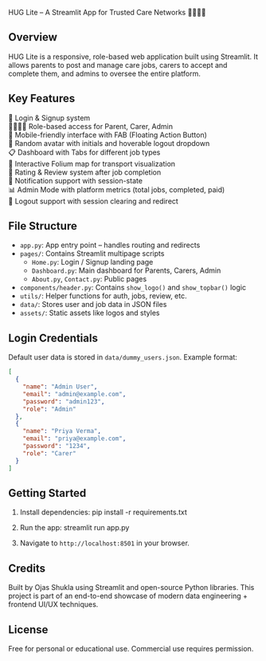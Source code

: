 HUG Lite – A Streamlit App for Trusted Care Networks 👨‍👩‍👧‍👦

Overview
--------
HUG Lite is a responsive, role-based web application built using Streamlit.
It allows parents to post and manage care jobs, carers to accept and complete them, and admins to oversee the entire platform.

Key Features
------------
🔐 Login & Signup system  
👨‍👩‍👧‍👦 Role-based access for Parent, Carer, Admin  
📱 Mobile-friendly interface with FAB (Floating Action Button)  
🎨 Random avatar with initials and hoverable logout dropdown  
📋 Dashboard with Tabs for different job types  
📍 Interactive Folium map for transport visualization  
📝 Rating & Review system after job completion  
🔔 Notification support with session-state  
📊 Admin Mode with platform metrics (total jobs, completed, paid)  
🚪 Logout support with session clearing and redirect

File Structure
--------------
- `app.py`: App entry point – handles routing and redirects
- `pages/`: Contains Streamlit multipage scripts
  - `Home.py`: Login / Signup landing page
  - `Dashboard.py`: Main dashboard for Parents, Carers, Admin
  - `About.py`, `Contact.py`: Public pages
- `components/header.py`: Contains `show_logo()` and `show_topbar()` logic
- `utils/`: Helper functions for auth, jobs, review, etc.
- `data/`: Stores user and job data in JSON files
- `assets/`: Static assets like logos and styles

Login Credentials
-----------------
Default user data is stored in `data/dummy_users.json`. Example format:
```json
[
  {
    "name": "Admin User",
    "email": "admin@example.com",
    "password": "admin123",
    "role": "Admin"
  },
  {
    "name": "Priya Verma",
    "email": "priya@example.com",
    "password": "1234",
    "role": "Carer"
  }
]
```

Getting Started
---------------
1. Install dependencies:
   pip install -r requirements.txt

2. Run the app:
   streamlit run app.py

3. Navigate to `http://localhost:8501` in your browser.

Credits
-------
Built by Ojas Shukla using Streamlit and open-source Python libraries.
This project is part of an end-to-end showcase of modern data engineering + frontend UI/UX techniques.

License
-------
Free for personal or educational use. Commercial use requires permission.